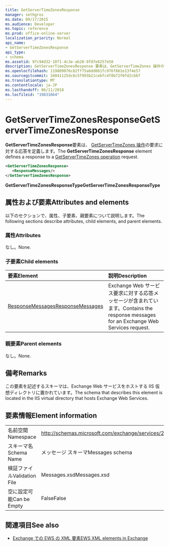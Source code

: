 ```yaml
---
title: GetServerTimeZonesResponse
manager: sethgros
ms.date: 09/17/2015
ms.audience: Developer
ms.topic: reference
ms.prod: office-online-server
localization_priority: Normal
api_name:
- GetServerTimeZonesResponse
api_type:
- schema
ms.assetid: 97c94d32-10f1-4c3e-ab20-9fd7e8257e50
description: GetServerTimeZonesResponse 要素は、GetServerTimeZones 操作の要求に対する応答を定義します。
ms.openlocfilehash: 119809076c82ff75a6dd061fc976f861e13f4e57
ms.sourcegitcommit: 34041125dc8c5f993b21cebfc4f8b72f0fd2cb6f
ms.translationtype: MT
ms.contentlocale: ja-JP
ms.lasthandoff: 06/11/2018
ms.locfileid: "19831664"
---
```

# <a name="getservertimezonesresponse"></a><span data-ttu-id="dbdc9-103">GetServerTimeZonesResponse</span><span class="sxs-lookup"><span data-stu-id="dbdc9-103">GetServerTimeZonesResponse</span></span>

<span data-ttu-id="dbdc9-104">**GetServerTimeZonesResponse**要素は、 [GetServerTimeZones 操作](getservertimezones-operation.md)の要求に対する応答を定義します。</span><span class="sxs-lookup"><span data-stu-id="dbdc9-104">The **GetServerTimeZonesResponse** element defines a response to a [GetServerTimeZones operation](getservertimezones-operation.md) request.</span></span> 
  
```XML
<GetServerTimeZonesResponse>
   <ResponseMessages/>
</GetServerTimeZonesResponse>
```

 <span data-ttu-id="dbdc9-105">**GetServerTimeZonesResponseType**</span><span class="sxs-lookup"><span data-stu-id="dbdc9-105">**GetServerTimeZonesResponseType**</span></span>
## <a name="attributes-and-elements"></a><span data-ttu-id="dbdc9-106">属性および要素</span><span class="sxs-lookup"><span data-stu-id="dbdc9-106">Attributes and elements</span></span>

<span data-ttu-id="dbdc9-107">以下のセクションで、属性、子要素、親要素について説明します。</span><span class="sxs-lookup"><span data-stu-id="dbdc9-107">The following sections describe attributes, child elements, and parent elements.</span></span>
  
### <a name="attributes"></a><span data-ttu-id="dbdc9-108">属性</span><span class="sxs-lookup"><span data-stu-id="dbdc9-108">Attributes</span></span>

<span data-ttu-id="dbdc9-109">なし。</span><span class="sxs-lookup"><span data-stu-id="dbdc9-109">None.</span></span>
  
### <a name="child-elements"></a><span data-ttu-id="dbdc9-110">子要素</span><span class="sxs-lookup"><span data-stu-id="dbdc9-110">Child elements</span></span>

|<span data-ttu-id="dbdc9-111">**要素**</span><span class="sxs-lookup"><span data-stu-id="dbdc9-111">**Element**</span></span>|<span data-ttu-id="dbdc9-112">**説明**</span><span class="sxs-lookup"><span data-stu-id="dbdc9-112">**Description**</span></span>|
|:-----|:-----|
|[<span data-ttu-id="dbdc9-113">ResponseMessages</span><span class="sxs-lookup"><span data-stu-id="dbdc9-113">ResponseMessages</span></span>](responsemessages.md) <br/> |<span data-ttu-id="dbdc9-114">Exchange Web サービス要求に対する応答メッセージが含まれています。</span><span class="sxs-lookup"><span data-stu-id="dbdc9-114">Contains the response messages for an Exchange Web Services request.</span></span>  <br/> |
   
### <a name="parent-elements"></a><span data-ttu-id="dbdc9-115">親要素</span><span class="sxs-lookup"><span data-stu-id="dbdc9-115">Parent elements</span></span>

<span data-ttu-id="dbdc9-116">なし。</span><span class="sxs-lookup"><span data-stu-id="dbdc9-116">None.</span></span>
  
## <a name="remarks"></a><span data-ttu-id="dbdc9-117">備考</span><span class="sxs-lookup"><span data-stu-id="dbdc9-117">Remarks</span></span>

<span data-ttu-id="dbdc9-118">この要素を記述するスキーマは、Exchange Web サービスをホストする IIS 仮想ディレクトリに置かれています。</span><span class="sxs-lookup"><span data-stu-id="dbdc9-118">The schema that describes this element is located in the IIS virtual directory that hosts Exchange Web Services.</span></span>
  
## <a name="element-information"></a><span data-ttu-id="dbdc9-119">要素情報</span><span class="sxs-lookup"><span data-stu-id="dbdc9-119">Element information</span></span>

|||
|:-----|:-----|
|<span data-ttu-id="dbdc9-120">名前空間</span><span class="sxs-lookup"><span data-stu-id="dbdc9-120">Namespace</span></span>  <br/> |http://schemas.microsoft.com/exchange/services/2006/messages  <br/> |
|<span data-ttu-id="dbdc9-121">スキーマ名</span><span class="sxs-lookup"><span data-stu-id="dbdc9-121">Schema Name</span></span>  <br/> |<span data-ttu-id="dbdc9-122">メッセージ スキーマ</span><span class="sxs-lookup"><span data-stu-id="dbdc9-122">Messages schema</span></span>  <br/> |
|<span data-ttu-id="dbdc9-123">検証ファイル</span><span class="sxs-lookup"><span data-stu-id="dbdc9-123">Validation File</span></span>  <br/> |<span data-ttu-id="dbdc9-124">Messages.xsd</span><span class="sxs-lookup"><span data-stu-id="dbdc9-124">Messages.xsd</span></span>  <br/> |
|<span data-ttu-id="dbdc9-125">空に設定可能</span><span class="sxs-lookup"><span data-stu-id="dbdc9-125">Can be Empty</span></span>  <br/> |<span data-ttu-id="dbdc9-126">False</span><span class="sxs-lookup"><span data-stu-id="dbdc9-126">False</span></span>  <br/> |
   
## <a name="see-also"></a><span data-ttu-id="dbdc9-127">関連項目</span><span class="sxs-lookup"><span data-stu-id="dbdc9-127">See also</span></span>



- [<span data-ttu-id="dbdc9-128">Exchange での EWS の XML 要素</span><span class="sxs-lookup"><span data-stu-id="dbdc9-128">EWS XML elements in Exchange</span></span>](ews-xml-elements-in-exchange.md)

